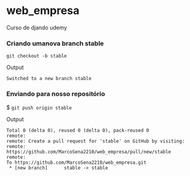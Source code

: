 # web_empresa
Curso de djando udemy

### Criando umanova branch stable

```
git checkout -b stable
```

Output
```
Switched to a new branch stable
```
### Enviando para nosso repositório
$ ```git push origin stable```

Output
```
Total 0 (delta 0), reused 0 (delta 0), pack-reused 0
remote: 
remote: Create a pull request for 'stable' on GitHub by visiting:
remote:      https://github.com/MarcoSena2210/web_empresa/pull/new/stable
remote:
To https://github.com/MarcoSena2210/web_empresa.git
 * [new branch]      stable -> stable
```